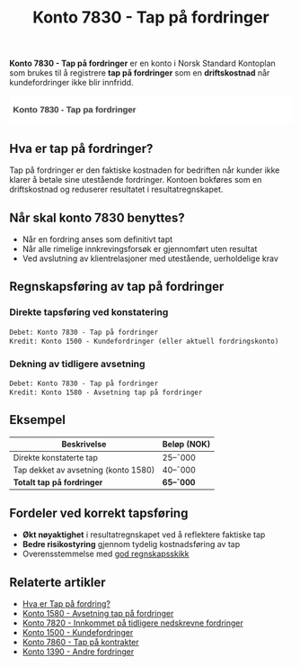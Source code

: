 ﻿---
title: "Konto 7830 - Tap på fordringer"
seoTitle: "Konto 7830 | Tap på fordringer | Kontoplan"
description: "Konto 7830 brukes til å bokføre tap på fordringer. Lær når tap konstateres, sammenhengen med avsetninger og bokføringseksempler i Norsk Standard Kontoplan."
summary: "Guide til konto 7830 for tap på fordringer, med regler for konstatering og føring."
---

**Konto 7830 - Tap på fordringer** er en konto i Norsk Standard Kontoplan som brukes til å registrere **tap på fordringer** som en **driftskostnad** når kundefordringer ikke blir innfridd.

![Illustrasjon av konto 7830 tap pa fordringer](7830-tap-pa-fordringer-image.svg)

## Hva er tap på fordringer?

Tap på fordringer er den faktiske kostnaden for bedriften når kunder ikke klarer å betale sine utestående fordringer. Kontoen bokføres som en driftskostnad og reduserer resultatet i resultatregnskapet.

## Når skal konto 7830 benyttes?

* Når en fordring anses som definitivt tapt
* Når alle rimelige innkrevingsforsøk er gjennomført uten resultat
* Ved avslutning av klientrelasjoner med utestående, uerholdelige krav

## Regnskapsføring av tap på fordringer

### Direkte tapsføring ved konstatering

```plaintext
Debet: Konto 7830 - Tap på fordringer
Kredit: Konto 1500 - Kundefordringer (eller aktuell fordringskonto)
```

### Dekning av tidligere avsetning

```plaintext
Debet: Konto 7830 - Tap på fordringer
Kredit: Konto 1580 - Avsetning tap på fordringer
```

## Eksempel

| Beskrivelse                         | Beløp (NOK)    |
|-------------------------------------|----------------|
| Direkte konstaterte tap             |  25–¯000        |
| Tap dekket av avsetning (konto 1580)|  40–¯000        |
| **Totalt tap på fordringer**        | **65–¯000**     |

## Fordeler ved korrekt tapsføring

* **Økt nøyaktighet** i resultatregnskapet ved å reflektere faktiske tap
* **Bedre risikostyring** gjennom tydelig kostnadsføring av tap
* Overensstemmelse med [god regnskapsskikk](/blogs/regnskap/god-regnskapsskikk "God regnskapsskikk - prinsipper og retningslinjer")

## Relaterte artikler

* [Hva er Tap på fordring?](/blogs/regnskap/tap-pa-fordring "Tap på fordring - regnskapsmessig behandling av fordringer som ikke kan innkreves")
* [Konto 1580 - Avsetning tap på fordringer](/blogs/kontoplan/1580-avsetning-tap-pa-fordringer "Konto 1580 - Avsetning tap på fordringer")
* [Konto 7820 - Innkommet på tidligere nedskrevne fordringer](/blogs/kontoplan/7820-innkommet-pa-tidligere-nedskrevne-fordringer "Konto 7820 - Innkommet på tidligere nedskrevne fordringer")
* [Konto 1500 - Kundefordringer](/blogs/kontoplan/1500-kundefordringer "Konto 1500 - Kundefordringer")
* [Konto 7860 - Tap på kontrakter](/blogs/kontoplan/7860-tap-pa-kontrakter "Konto 7860 - Tap på kontrakter")
* [Konto 1390 - Andre fordringer](/blogs/kontoplan/1390-andre-fordringer "Konto 1390 - Andre fordringer")






